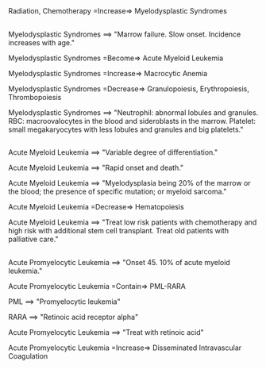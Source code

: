 ##

Radiation, Chemotherapy =Increase=> Myelodysplastic Syndromes

##

Myelodysplastic Syndromes ==> "Marrow failure. Slow onset. Incidence increases with age."

Myelodysplastic Syndromes =Become=> Acute Myeloid Leukemia

Myelodysplastic Syndromes =Increase=> Macrocytic Anemia

Myelodysplastic Syndromes =Decrease=> Granulopoiesis, Erythropoiesis, Thrombopoiesis

Myelodysplastic Syndromes ==> "Neutrophil: abnormal lobules and granules. RBC: macroovalocytes in the blood and sideroblasts in the marrow. Platelet: small megakaryocytes with less lobules and granules and big platelets."

##

Acute Myeloid Leukemia ==> "Variable degree of differentiation."

Acute Myeloid Leukemia ==> "Rapid onset and death."

Acute Myeloid Leukemia ==> "Myelodysplasia being 20% of the marrow or the blood; the presence of specific mutation; or myeloid sarcoma."

Acute Myeloid Leukemia =Decrease=> Hematopoiesis

Acute Myeloid Leukemia ==> "Treat low risk patients with chemotherapy and high risk with additional stem cell transplant. Treat old patients with palliative care."

##

Acute Promyelocytic Leukemia ==> "Onset 45. 10% of acute myeloid leukemia."

Acute Promyelocytic Leukemia =Contain=> PML-RARA

PML ==> "Promyelocytic leukemia"

RARA ==> "Retinoic acid receptor alpha"

Acute Promyelocytic Leukemia ==> "Treat with retinoic acid"

Acute Promyelocytic Leukemia =Increase=> Disseminated Intravascular Coagulation
